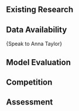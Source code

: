 ## Existing Research

## Data Availability

{Speak to Anna Taylor}

## Model Evaluation

## Competition

## Assessment



